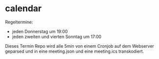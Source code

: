 # calendar

Regeltermine:
- jeden Donnerstag um 19:00
- jeden zweiten und vierten Sonntag um 17:00

Dieses Termin Repo wird alle 5min von einem Cronjob auf dem Webserver geparsed und in eine meeting.json und eine meeting.ics transkodiert.
